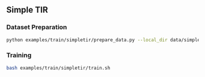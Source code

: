 ## Simple TIR

### Dataset Preparation
```bash
python examples/train/simpletir/prepare_data.py --local_dir data/simpletir
```

### Training
```bash
bash examples/train/simpletir/train.sh
```